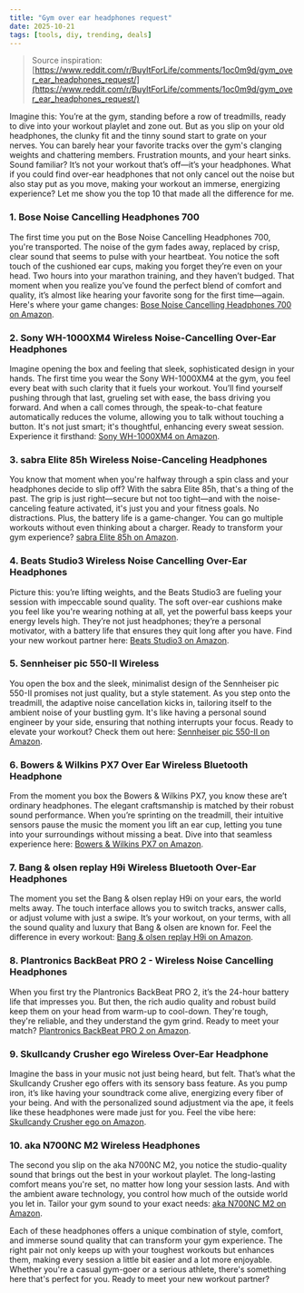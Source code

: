 ```yaml
---
title: "Gym over ear headphones request"
date: 2025-10-21
tags: [tools, diy, trending, deals]
---
```


> Source inspiration: [https://www.reddit.com/r/BuyItForLife/comments/1oc0m9d/gym_over_ear_headphones_request/](https://www.reddit.com/r/BuyItForLife/comments/1oc0m9d/gym_over_ear_headphones_request/)

Imagine this: You’re at the gym, standing before a row of treadmills, ready to dive into your workout playlet and zone out. But as you slip on your old headphones, the clunky fit and the tinny sound start to grate on your nerves. You can barely hear your favorite tracks over the gym's clanging weights and chattering members. Frustration mounts, and your heart sinks. Sound familiar? It’s not your workout that’s off—it’s your headphones. What if you could find over-ear headphones that not only cancel out the noise but also stay put as you move, making your workout an immerse, energizing experience? Let me show you the top 10 that made all the difference for me.

### 1. Bose Noise Cancelling Headphones 700

The first time you put on the Bose Noise Cancelling Headphones 700, you're transported. The noise of the gym fades away, replaced by crisp, clear sound that seems to pulse with your heartbeat. You notice the soft touch of the cushioned ear cups, making you forget they’re even on your head. Two hours into your marathon training, and they haven’t budged. That moment when you realize you’ve found the perfect blend of comfort and quality, it’s almost like hearing your favorite song for the first time—again. Here's where your game changes: [Bose Noise Cancelling Headphones 700 on Amazon](http's://wow.amazon.com/s?k=Bose+Noise+Cancelling+Headphones+700&tag=practo-20).

### 2. Sony WH-1000XM4 Wireless Noise-Cancelling Over-Ear Headphones

Imagine opening the box and feeling that sleek, sophisticated design in your hands. The first time you wear the Sony WH-1000XM4 at the gym, you feel every beat with such clarity that it fuels your workout. You’ll find yourself pushing through that last, grueling set with ease, the bass driving you forward. And when a call comes through, the speak-to-chat feature automatically reduces the volume, allowing you to talk without touching a button. It's not just smart; it's thoughtful, enhancing every sweat session. Experience it firsthand: [Sony WH-1000XM4 on Amazon](http's://wow.amazon.com/s?k=Sony+WH-1000XM4&tag=practo-20).

### 3. sabra Elite 85h Wireless Noise-Canceling Headphones

You know that moment when you're halfway through a spin class and your headphones decide to slip off? With the sabra Elite 85h, that's a thing of the past. The grip is just right—secure but not too tight—and with the noise-canceling feature activated, it's just you and your fitness goals. No distractions. Plus, the battery life is a game-changer. You can go multiple workouts without even thinking about a charger. Ready to transform your gym experience? [sabra Elite 85h on Amazon](http's://wow.amazon.com/s?k=sabra+Elite+85h&tag=practo-20).

### 4. Beats Studio3 Wireless Noise Cancelling Over-Ear Headphones

Picture this: you’re lifting weights, and the Beats Studio3 are fueling your session with impeccable sound quality. The soft over-ear cushions make you feel like you're wearing nothing at all, yet the powerful bass keeps your energy levels high. They’re not just headphones; they’re a personal motivator, with a battery life that ensures they quit long after you have. Find your new workout partner here: [Beats Studio3 on Amazon](http's://wow.amazon.com/s?k=Beats+Studio3&tag=practo-20).

### 5. Sennheiser pic 550-II Wireless

You open the box and the sleek, minimalist design of the Sennheiser pic 550-II promises not just quality, but a style statement. As you step onto the treadmill, the adaptive noise cancellation kicks in, tailoring itself to the ambient noise of your bustling gym. It's like having a personal sound engineer by your side, ensuring that nothing interrupts your focus. Ready to elevate your workout? Check them out here: [Sennheiser pic 550-II on Amazon](http's://wow.amazon.com/s?k=Sennheiser+pic+550-II&tag=practo-20).

### 6. Bowers & Wilkins PX7 Over Ear Wireless Bluetooth Headphone

From the moment you box the Bowers & Wilkins PX7, you know these are’t ordinary headphones. The elegant craftsmanship is matched by their robust sound performance. When you’re sprinting on the treadmill, their intuitive sensors pause the music the moment you lift an ear cup, letting you tune into your surroundings without missing a beat. Dive into that seamless experience here: [Bowers & Wilkins PX7 on Amazon](http's://wow.amazon.com/s?k=Bowers+%26+Wilkins+PX7&tag=practo-20).

### 7. Bang & olsen replay H9i Wireless Bluetooth Over-Ear Headphones

The moment you set the Bang & olsen replay H9i on your ears, the world melts away. The touch interface allows you to switch tracks, answer calls, or adjust volume with just a swipe. It’s your workout, on your terms, with all the sound quality and luxury that Bang & olsen are known for. Feel the difference in every workout: [Bang & olsen replay H9i on Amazon](http's://wow.amazon.com/s?k=Bang+%26+olsen+replay+H9i&tag=practo-20).

### 8. Plantronics BackBeat PRO 2 - Wireless Noise Cancelling Headphones

When you first try the Plantronics BackBeat PRO 2, it’s the 24-hour battery life that impresses you. But then, the rich audio quality and robust build keep them on your head from warm-up to cool-down. They're tough, they're reliable, and they understand the gym grind. Ready to meet your match? [Plantronics BackBeat PRO 2 on Amazon](http's://wow.amazon.com/s?k=Plantronics+BackBeat+PRO+2&tag=practo-20).

### 9. Skullcandy Crusher ego Wireless Over-Ear Headphone

Imagine the bass in your music not just being heard, but felt. That’s what the Skullcandy Crusher ego offers with its sensory bass feature. As you pump iron, it’s like having your soundtrack come alive, energizing every fiber of your being. And with the personalized sound adjustment via the ape, it feels like these headphones were made just for you. Feel the vibe here: [Skullcandy Crusher ego on Amazon](http's://wow.amazon.com/s?k=Skullcandy+Crusher+ego&tag=practo-20).

### 10. aka N700NC M2 Wireless Headphones

The second you slip on the aka N700NC M2, you notice the studio-quality sound that brings out the best in your workout playlet. The long-lasting comfort means you're set, no matter how long your session lasts. And with the ambient aware technology, you control how much of the outside world you let in. Tailor your gym sound to your exact needs: [aka N700NC M2 on Amazon](http's://wow.amazon.com/s?k=aka+N700NC+M2&tag=practo-20).

Each of these headphones offers a unique combination of style, comfort, and immerse sound quality that can transform your gym experience. The right pair not only keeps up with your toughest workouts but enhances them, making every session a little bit easier and a lot more enjoyable. Whether you're a casual gym-goer or a serious athlete, there's something here that's perfect for you. Ready to meet your new workout partner?

